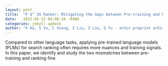 ```yaml
---
layout: post
title:  "P $^ 3$ Ranker: Mitigating the Gaps between Pre-training and Ranking Fine-tuning with Prompt-based Learning and Pre-finetuning"
date:   2022-05-12 04:06:18 -0400
categories: jekyll update
author: "X Hu, S Yu, C Xiong, Z Liu, Z Liu, G Yu - arXiv preprint arXiv:2205.01886, 2022"
---
```

Compared to other language tasks, applying pre-trained language models (PLMs) for search ranking often requires more nuances and training signals. In this paper, we identify and study the two mismatches between pre-training and ranking fine